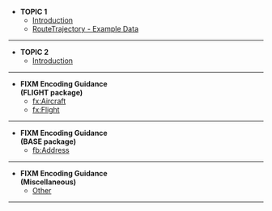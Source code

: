 - **TOPIC 1**
  - [Introduction](topic1/intro.md)
  - [RouteTrajectory - Example Data](topic1/Example.md)
---
- **TOPIC 2**
  - [Introduction](topic2/intro.md)
---
- **FIXM Encoding Guidance<br>(FLIGHT package)**
  - [fx:Aircraft](topic3/test_fx_Aircraft.md)
  - [fx:Flight](topic3/test_fx_flight.md)
---
- **FIXM Encoding Guidance<br>(BASE package)**
  - [fb:Address](topic1/intro.md)
---
- **FIXM Encoding Guidance<br>(Miscellaneous)**
  - [Other](topic1/intro.md)
---
